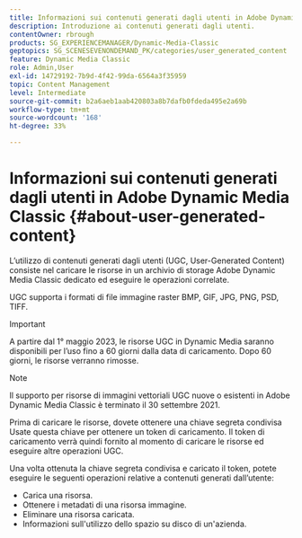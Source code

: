 ```yaml
---
title: Informazioni sui contenuti generati dagli utenti in Adobe Dynamic Media Classic
description: Introduzione ai contenuti generati dagli utenti.
contentOwner: rbrough
products: SG_EXPERIENCEMANAGER/Dynamic-Media-Classic
geptopics: SG_SCENESEVENONDEMAND_PK/categories/user_generated_content
feature: Dynamic Media Classic
role: Admin,User
exl-id: 14729192-7b9d-4f42-99da-6564a3f35959
topic: Content Management
level: Intermediate
source-git-commit: b2a6aeb1aab420803a8b7dafb0fdeda495e2a69b
workflow-type: tm+mt
source-wordcount: '168'
ht-degree: 33%

---
```


# Informazioni sui contenuti generati dagli utenti in Adobe Dynamic Media Classic {#about-user-generated-content}

L’utilizzo di contenuti generati dagli utenti (UGC, User-Generated Content) consiste nel caricare le risorse in un archivio di storage Adobe Dynamic Media Classic dedicato ed eseguire le operazioni correlate.

UGC supporta i formati di file immagine raster BMP, GIF, JPG, PNG, PSD, TIFF.

>[!IMPORTANT]
>
>A partire dal 1° maggio 2023, le risorse UGC in Dynamic Media saranno disponibili per l’uso fino a 60 giorni dalla data di caricamento. Dopo 60 giorni, le risorse verranno rimosse.

<!-- * Vector: AI, EPS (EPS files from Adobe Illustrator 2018 are not supported), PDF (only when the PDF file is previously opened and saved in Adobe Illustrator CS6) -->

>[!NOTE]
>
>Il supporto per risorse di immagini vettoriali UGC nuove o esistenti in Adobe Dynamic Media Classic è terminato il 30 settembre 2021.

Prima di caricare le risorse, dovete ottenere una chiave segreta condivisa Usate questa chiave per ottenere un token di caricamento. Il token di caricamento verrà quindi fornito al momento di caricare le risorse ed eseguire altre operazioni UGC.

Una volta ottenuta la chiave segreta condivisa e caricato il token, potete eseguire le seguenti operazioni relative a contenuti generati dall’utente:

* Carica una risorsa.
* Ottenere i metadati di una risorsa immagine.
* Eliminare una risorsa caricata.
* Informazioni sull&#39;utilizzo dello spazio su disco di un&#39;azienda.
